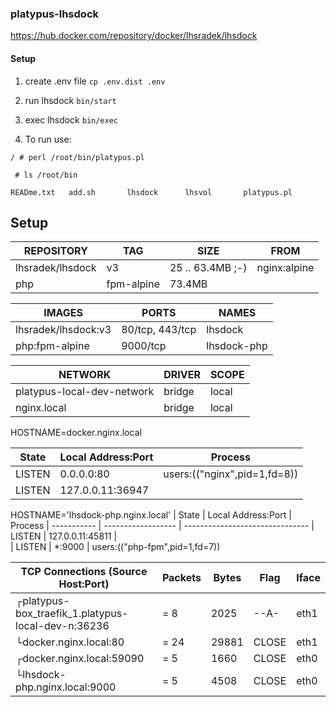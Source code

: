 ### platypus-lhsdock

https://hub.docker.com/repository/docker/lhsradek/lhsdock

#### Setup

1) create .env file ```cp .env.dist .env```
2) run lhsdock ```bin/start```
3) exec lhsdock ```bin/exec```

4) To run use:

```/ # perl /root/bin/platypus.pl```

``` # ls /root/bin```

```READme.txt   add.sh       lhsdock      lhsvol       platypus.pl```

## Setup

| REPOSITORY       |  TAG       | SIZE             | FROM
| ---------------- | ---------- | ---------------- |-------------
| lhsradek/lhsdock | v3         | 25 .. 63.4MB ;-) | nginx:alpine
| php              | fpm-alpine | 73.4MB           |

| IMAGES              | PORTS           | NAMES
| ------------------- | --------------- | -----------
| lhsradek/lhsdock:v3 | 80/tcp, 443/tcp | lhsdock
| php:fpm-alpine      | 9000/tcp        | lhsdock-php


| NETWORK                    | DRIVER | SCOPE
| -------------------------- | ------ | -----
| platypus-local-dev-network | bridge | local
| nginx.local                | bridge | local


HOSTNAME=docker.nginx.local

| State       | Local Address:Port | Process 
| ----------- | ------------------ | ----------------------------
| LISTEN      |      0.0.0.0:80    | users:(("nginx",pid=1,fd=8))       
| LISTEN      |   127.0.0.11:36947 |                                    

HOSTNAME='lhsdock-php.nginx.local'
| State       | Local Address:Port | Process 
| ----------- | ------------------ | -------------------------------
| LISTEN      |   127.0.0.11:45811 |                         
| LISTEN      |            *:9000  | users:(("php-fpm",pid=1,fd=7))


| TCP Connections (Source Host:Port)                 |      Packets    |    Bytes  |  Flag   |  Iface        
| -------------------------------------------------- | --------------- | --------- | ------- | ------
|┌platypus-box_traefik_1.platypus-local-dev-n:36236  |    =        8   |     2025  |  --A-   |  eth1
|└docker.nginx.local:80                              |    =       24   |    29881  |  CLOSE  |  eth1
|┌docker.nginx.local:59090                           |    =        5   |     1660  |  CLOSE  |  eth0
|└lhsdock-php.nginx.local:9000                       |    =        5   |     4508  |  CLOSE  |  eth0

